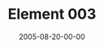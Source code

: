 ---
layout: message
category: message
series: "Elements"
title: "Element 003"
date: 2005-08-20-00-00
message_id: 106
audio: "http://s3.amazonaws.com/crossroads-media/media/legacy/mp3/Elements_03_08-21-05_Element_3.mp3"
audio-duration: "40:52"
explicit: "N"
---